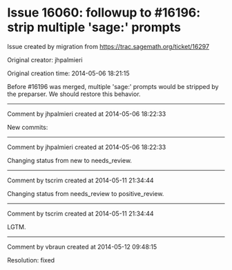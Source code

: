 # Issue 16060: followup to #16196: strip multiple 'sage:' prompts

Issue created by migration from https://trac.sagemath.org/ticket/16297

Original creator: jhpalmieri

Original creation time: 2014-05-06 18:21:15

Before #16196 was merged, multiple 'sage:' prompts would be stripped by the preparser. We should restore this behavior.


---

Comment by jhpalmieri created at 2014-05-06 18:22:33

New commits:


---

Comment by jhpalmieri created at 2014-05-06 18:22:33

Changing status from new to needs_review.


---

Comment by tscrim created at 2014-05-11 21:34:44

Changing status from needs_review to positive_review.


---

Comment by tscrim created at 2014-05-11 21:34:44

LGTM.


---

Comment by vbraun created at 2014-05-12 09:48:15

Resolution: fixed

